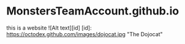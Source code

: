 # MonstersTeamAccount.github.io
this is a website
![Alt text][id]
[id]: https://octodex.github.com/images/dojocat.jpg  "The Dojocat"
